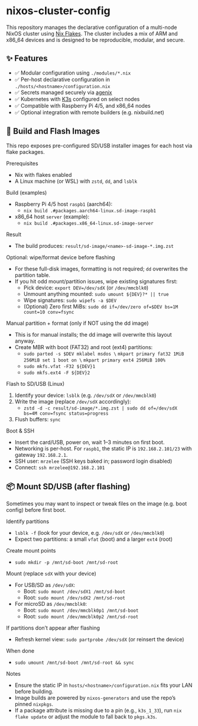 # nixos-cluster-config

This repository manages the declarative configuration of a multi-node NixOS
cluster using [Nix Flakes](https://nixos.wiki/wiki/Flakes). The cluster includes
a mix of ARM and x86_64 devices and is designed to be reproducible, modular, and
secure.

## ✨ Features

- ✅ Modular configuration using `./modules/*.nix`
- ✅ Per-host declarative configuration in
  `./hosts/<hostname>/configuration.nix`
- ✅ Secrets managed securely via [agenix](https://github.com/ryantm/agenix)
- ✅ Kubernetes with [K3s](https://k3s.io/) configured on select nodes
- ✅ Compatible with Raspberry Pi 4/5, and x86_64 nodes
- ✅ Optional integration with remote builders (e.g. nixbuild.net)

## 🚀 Build and Flash Images

This repo exposes pre-configured SD/USB installer images for each host via flake packages.

Prerequisites
- Nix with flakes enabled
- A Linux machine (or WSL) with `zstd`, `dd`, and `lsblk`

Build (examples)
- Raspberry Pi 4/5 host `raspb1` (aarch64):
  - `nix build .#packages.aarch64-linux.sd-image-raspb1`
- x86_64 host `server` (example):
  - `nix build .#packages.x86_64-linux.sd-image-server`

Result
- The build produces: `result/sd-image/<name>-sd-image-*.img.zst`

Optional: wipe/format device before flashing
- For these full-disk images, formatting is not required; `dd` overwrites the partition table.
- If you hit odd mount/partition issues, wipe existing signatures first:
  - Pick device: `export DEV=/dev/sdX` (or `/dev/mmcblk0`)
  - Unmount anything mounted: `sudo umount ${DEV}?* || true`
  - Wipe signatures: `sudo wipefs -a $DEV`
  - (Optional) Zero first MiBs: `sudo dd if=/dev/zero of=$DEV bs=1M count=10 conv=fsync`

Manual partition + format (only if NOT using the dd image)
- This is for manual installs; the dd image will overwrite this layout anyway.
- Create MBR with boot (FAT32) and root (ext4) partitions:
  - `sudo parted -s $DEV mklabel msdos \` 
    `mkpart primary fat32 1MiB 256MiB set 1 boot on \` 
    `mkpart primary ext4 256MiB 100%`
  - `sudo mkfs.vfat -F32 ${DEV}1`
  - `sudo mkfs.ext4 -F ${DEV}2`

Flash to SD/USB (Linux)
1) Identify your device: `lsblk` (e.g. `/dev/sdX` or `/dev/mmcblk0`)
2) Write the image (replace `/dev/sdX` accordingly):
   - `zstd -d -c result/sd-image/*.img.zst | sudo dd of=/dev/sdX bs=4M conv=fsync status=progress`
3) Flush buffers: `sync`

Boot & SSH
- Insert the card/USB, power on, wait 1–3 minutes on first boot.
- Networking is per-host. For `raspb1`, the static IP is `192.168.2.101/23` with gateway `192.168.2.1`.
- SSH user: `mrzelee` (SSH keys baked in; password login disabled)
- Connect: `ssh mrzelee@192.168.2.101`

## 📦 Mount SD/USB (after flashing)

Sometimes you may want to inspect or tweak files on the image (e.g. boot config) before first boot.

Identify partitions
- `lsblk -f` (look for your device, e.g. `/dev/sdX` or `/dev/mmcblk0`)
- Expect two partitions: a small `vfat` (boot) and a larger `ext4` (root)

Create mount points
- `sudo mkdir -p /mnt/sd-boot /mnt/sd-root`

Mount (replace `sdX` with your device)
- For USB/SD as `/dev/sdX`:
  - Boot: `sudo mount /dev/sdX1 /mnt/sd-boot`
  - Root: `sudo mount /dev/sdX2 /mnt/sd-root`
- For microSD as `/dev/mmcblk0`:
  - Boot: `sudo mount /dev/mmcblk0p1 /mnt/sd-boot`
  - Root: `sudo mount /dev/mmcblk0p2 /mnt/sd-root`

If partitions don’t appear after flashing
- Refresh kernel view: `sudo partprobe /dev/sdX` (or reinsert the device)

When done
- `sudo umount /mnt/sd-boot /mnt/sd-root && sync`

Notes
- Ensure the static IP in `hosts/<hostname>/configuration.nix` fits your LAN before building.
- Image builds are powered by `nixos-generators` and use the repo’s pinned `nixpkgs`.
- If a package attribute is missing due to a pin (e.g., `k3s_1_33`), run `nix flake update` or adjust the module to fall back to `pkgs.k3s`.
